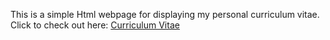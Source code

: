 This is a simple Html webpage for displaying my personal curriculum vitae. 
  Click to check out here: [Curriculum Vitae](https://fetert3.github.io/CvWebSite/)
